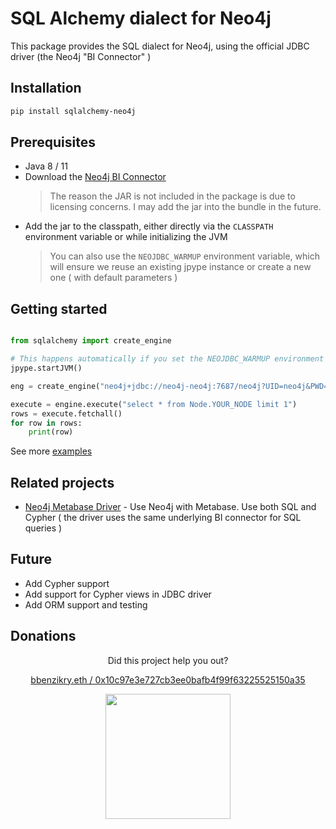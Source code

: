 # SQL Alchemy dialect for Neo4j

This package provides the SQL dialect for Neo4j, using the official JDBC driver (the Neo4j "BI Connector" )

## Installation
```bash
pip install sqlalchemy-neo4j
```

## Prerequisites
- Java 8 / 11
- Download the [Neo4j BI Connector](https://neo4j.com/bi-connector/)
  > The reason the JAR is not included in the package is due to licensing concerns. I may add the jar into the bundle in the future.
- Add the jar to the classpath, either directly via the ``CLASSPATH`` environment variable or while initializing the JVM
  > You can also use the ``NEOJDBC_WARMUP`` environment variable, which will ensure we reuse an existing jpype instance or create a new one ( with default parameters )


## Getting started 
```python

from sqlalchemy import create_engine 

# This happens automatically if you set the NEOJDBC_WARMUP environment variable
jpype.startJVM()

eng = create_engine("neo4j+jdbc://neo4j-neo4j:7687/neo4j?UID=neo4j&PWD=QUOTED_PASSWORD&LogLevel=6&StrictlyUseBoltScheme=false")

execute = engine.execute("select * from Node.YOUR_NODE limit 1")
rows = execute.fetchall()
for row in rows:
    print(row)
```

See more [examples](./examples/)


## Related projects
* [Neo4j Metabase Driver](https://github.com/bbenzikry/metabase-neo4j-driver) - Use Neo4j with Metabase. Use both SQL and Cypher ( the driver uses the same underlying BI connector for SQL queries )

## Future
- Add Cypher support
- Add support for Cypher views in JDBC driver
- Add ORM support and testing


## Donations ##

<div align="center">
Did this project help you out? 
<p>
<a href="https://etherscan.io/address/0x10c97e3e727cb3ee0bafb4f99f63225525150a35">bbenzikry.eth / 0x10c97e3e727cb3ee0bafb4f99f63225525150a35</a>
</p>
<img src="https://user-images.githubusercontent.com/1993348/221440410-bec29828-dbf8-4908-aa18-dc41e70592bb.png" width="200" />
</div>

